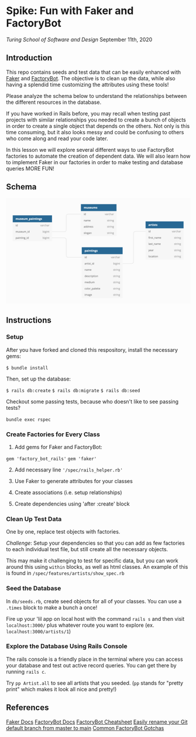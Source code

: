 # Spike: Fun with Faker and FactoryBot

*Turing School of Software and Design*
September 11th, 2020

## Introduction

This repo contains seeds and test data that can be easily enhanced with [Faker](https://github.com/faker-ruby/faker) and [FactoryBot](https://github.com/thoughtbot/factory_bot/blob/master/GETTING_STARTED.md). The objective is to clean up the data, while also having a splendid time customizing the attributes using these tools!

Please analyze the schema below to understand the relationships between the different resources in the database.

If you have worked in Rails before, you may recall when testing past projects with similar relationships you needed to create a bunch of objects in order to create a single object that depends on the others. Not only is this time consuming, but it also looks messy and could be confusing to others who come along and read your code later.

In this lesson we will explore several different ways to use FactoryBot factories to automate the creation of dependent data. We will also learn how to implement Faker in our factories in order to make testing and database queries MORE FUN!

## Schema

![Schema](/public/schema.png)

## Instructions

### Setup

After you have forked and cloned this respository, install the necessary gems:

`$ bundle install`

Then, set up the database:

`$ rails db:create`
`$ rails db:migrate`
`$ rails db:seed`

Checkout some passing tests, because who doesn't like to see passing tests?

`bundle exec rspec`

### Create Factories for Every Class

1. Add gems for Faker and FactoryBot:

`gem 'factory_bot_rails'`
`gem 'faker'`

2. Add necessary line `'/spec/rails_helper.rb'`

3. Use Faker to generate attributes for your classes

4. Create associations (i.e. setup relationships)

5. Create dependencies using 'after :create' block

### Clean Up Test Data

One by one, replace test objects with factories.

*Challenge*: Setup your dependencies so that you can add as few factories to each individual test file, but still create all the necessary objects.

This may make it challenging to test for specific data, but you can work around this using `within` blocks, as well as html classes. An example of this is found in `/spec/features/artists/show_spec.rb`

### Seed the Database

In `db/seeds.rb`, create seed objects for all of your classes. You can use a `.times` block to make a bunch a once!

Fire up your 'lil app on local host with the command `rails s` and then visit `localhost:3000/` plus whatever route you want to explore (ex. `localhost:3000/artists/1`)

### Explore the Database Using Rails Console

The rails console is a friendly place in the terminal where you can access your database and test out active record queries. You can get there by running `rails c`.

Try `pp Artist.all` to see all artists that you seeded. (`pp` stands for "pretty print" which makes it look all nice and pretty!)

## References

[Faker Docs](https://github.com/faker-ruby/faker)
[FactoryBot Docs](https://github.com/thoughtbot/factory_bot/blob/master/GETTING_STARTED.md)
[FactoryBot Cheatsheet](https://devhints.io/factory_bot)
[Easily rename your Git default branch from master to main](https://www.hanselman.com/blog/EasilyRenameYourGitDefaultBranchFromMasterToMain.aspx)
[Common FactoryBot Gotchas](https://makandracards.com/rails_cheat_sheets/48119-common-factorybot-gotchas)
